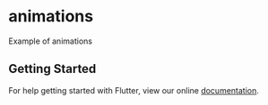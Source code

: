 # animations

Example of animations

## Getting Started

For help getting started with Flutter, view our online
[documentation](https://flutter.io/).
